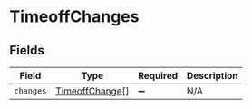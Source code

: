 # TimeoffChanges


## Fields

| Field                                                   | Type                                                    | Required                                                | Description                                             |
| ------------------------------------------------------- | ------------------------------------------------------- | ------------------------------------------------------- | ------------------------------------------------------- |
| `changes`                                               | [TimeoffChange](../../models/shared/timeoffchange.md)[] | :heavy_minus_sign:                                      | N/A                                                     |